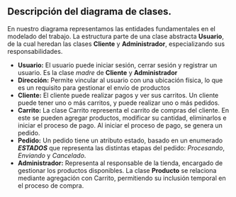 ## Descripción del diagrama de clases. ## 
En nuestro diagrama representamos las entidades fundamentales en el modelado del trabajo. La estructura parte de una clase abstracta **Usuario**, de la cual heredan las clases **Cliente** y **Administrador**, especializando sus responsabilidades.

- **Usuario:** El usuario puede iniciar sesión, cerrar sesión y registrar un usuario. Es la clase *madre* de **Cliente** y **Administrador**
- **Dirección:** Permite vincular al usuario con una ubicación física, lo que es un requisito para gestionar el envío de productos
- **Cliente:** El cliente puede realizar pagos y ver sus carritos. Un cliente puede tener uno o más carritos, y puede realizar uno o más pedidos.
- **Carrito:** La clase Carrito representa el carrito de compras del cliente. En este se pueden agregar productos, modificar su cantidad, eliminarlos e iniciar el proceso de pago. Al iniciar el proceso de pago, se genera un pedido.
- **Pedido:** Un pedido tiene un atributo estado, basado en un enumerado ***ESTADOS*** que representa las distintas etapas del pedido: *Procesando*, *Enviando* y *Cancelado*.
- **Administrador:** Representa al responsable de la tienda, encargado de gestionar los productos disponibles. La clase **Producto** se relaciona mediante agregación con Carrito, permitiendo su inclusión temporal en el proceso de compra.

